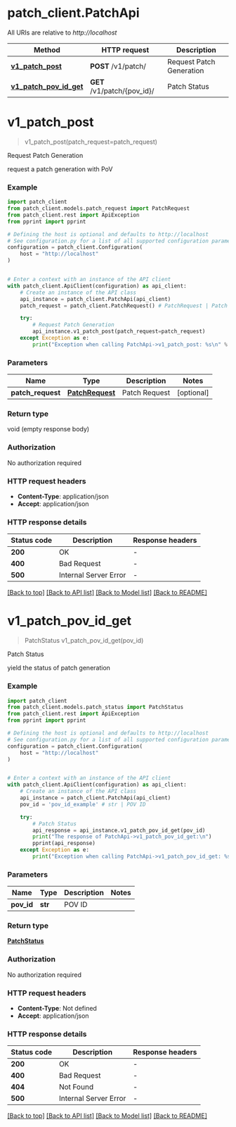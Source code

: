 # patch_client.PatchApi

All URIs are relative to *http://localhost*

Method | HTTP request | Description
------------- | ------------- | -------------
[**v1_patch_post**](PatchApi.md#v1_patch_post) | **POST** /v1/patch/ | Request Patch Generation
[**v1_patch_pov_id_get**](PatchApi.md#v1_patch_pov_id_get) | **GET** /v1/patch/{pov_id}/ | Patch Status


# **v1_patch_post**
> v1_patch_post(patch_request=patch_request)

Request Patch Generation

request a patch generation with PoV

### Example


```python
import patch_client
from patch_client.models.patch_request import PatchRequest
from patch_client.rest import ApiException
from pprint import pprint

# Defining the host is optional and defaults to http://localhost
# See configuration.py for a list of all supported configuration parameters.
configuration = patch_client.Configuration(
    host = "http://localhost"
)


# Enter a context with an instance of the API client
with patch_client.ApiClient(configuration) as api_client:
    # Create an instance of the API class
    api_instance = patch_client.PatchApi(api_client)
    patch_request = patch_client.PatchRequest() # PatchRequest | Patch Request (optional)

    try:
        # Request Patch Generation
        api_instance.v1_patch_post(patch_request=patch_request)
    except Exception as e:
        print("Exception when calling PatchApi->v1_patch_post: %s\n" % e)
```



### Parameters


Name | Type | Description  | Notes
------------- | ------------- | ------------- | -------------
 **patch_request** | [**PatchRequest**](PatchRequest.md)| Patch Request | [optional] 

### Return type

void (empty response body)

### Authorization

No authorization required

### HTTP request headers

 - **Content-Type**: application/json
 - **Accept**: application/json

### HTTP response details

| Status code | Description | Response headers |
|-------------|-------------|------------------|
**200** | OK |  -  |
**400** | Bad Request |  -  |
**500** | Internal Server Error |  -  |

[[Back to top]](#) [[Back to API list]](../README.md#documentation-for-api-endpoints) [[Back to Model list]](../README.md#documentation-for-models) [[Back to README]](../README.md)

# **v1_patch_pov_id_get**
> PatchStatus v1_patch_pov_id_get(pov_id)

Patch Status

yield the status of patch generation

### Example


```python
import patch_client
from patch_client.models.patch_status import PatchStatus
from patch_client.rest import ApiException
from pprint import pprint

# Defining the host is optional and defaults to http://localhost
# See configuration.py for a list of all supported configuration parameters.
configuration = patch_client.Configuration(
    host = "http://localhost"
)


# Enter a context with an instance of the API client
with patch_client.ApiClient(configuration) as api_client:
    # Create an instance of the API class
    api_instance = patch_client.PatchApi(api_client)
    pov_id = 'pov_id_example' # str | POV ID

    try:
        # Patch Status
        api_response = api_instance.v1_patch_pov_id_get(pov_id)
        print("The response of PatchApi->v1_patch_pov_id_get:\n")
        pprint(api_response)
    except Exception as e:
        print("Exception when calling PatchApi->v1_patch_pov_id_get: %s\n" % e)
```



### Parameters


Name | Type | Description  | Notes
------------- | ------------- | ------------- | -------------
 **pov_id** | **str**| POV ID | 

### Return type

[**PatchStatus**](PatchStatus.md)

### Authorization

No authorization required

### HTTP request headers

 - **Content-Type**: Not defined
 - **Accept**: application/json

### HTTP response details

| Status code | Description | Response headers |
|-------------|-------------|------------------|
**200** | OK |  -  |
**400** | Bad Request |  -  |
**404** | Not Found |  -  |
**500** | Internal Server Error |  -  |

[[Back to top]](#) [[Back to API list]](../README.md#documentation-for-api-endpoints) [[Back to Model list]](../README.md#documentation-for-models) [[Back to README]](../README.md)

